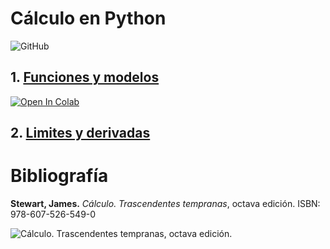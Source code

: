 # Cálculo en Python
![GitHub](https://img.shields.io/github/license/danielcgiraldo/calculus)


## 1. [Funciones y modelos](https://github.com/danielcgiraldo/calculus/blob/main/Funciones_y_modelos.ipynb)
[![Open In Colab](https://colab.research.google.com/assets/colab-badge.svg)](https://colab.research.google.com/github/danielcgiraldo/calculus/blob/main/Funciones_y_modelos.ipynb)
## 2. [Limites y derivadas]()


# Bibliografía

**Stewart, James.** *Cálculo. Trascendentes tempranas*, octava edición.
ISBN: 978-607-526-549-0

![Cálculo. Trascendentes tempranas, octava edición.](https://img.shields.io/badge/book%20coverage-1%25-red)
